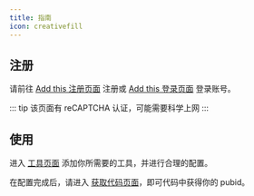 ```yaml
---
title: 指南
icon: creativefill
---
```


## 注册

请前往 [Add this 注册页面](https://www.addthis.com/register?next=/dashboard) 注册或 [Add this 登录页面](https://www.addthis.com/login?next=/dashboard) 登录账号。

::: tip
该页面有 reCAPTCHA 认证，可能需要科学上网
:::

## 使用

进入 [工具页面](https://www.addthis.com/dashboard#gallery/) 添加你所需要的工具，并进行合理的配置。

在配置完成后，请进入 [获取代码页面](https://www.addthis.com/dashboard#get-the-code/)，即可代码中获得你的 pubid。
